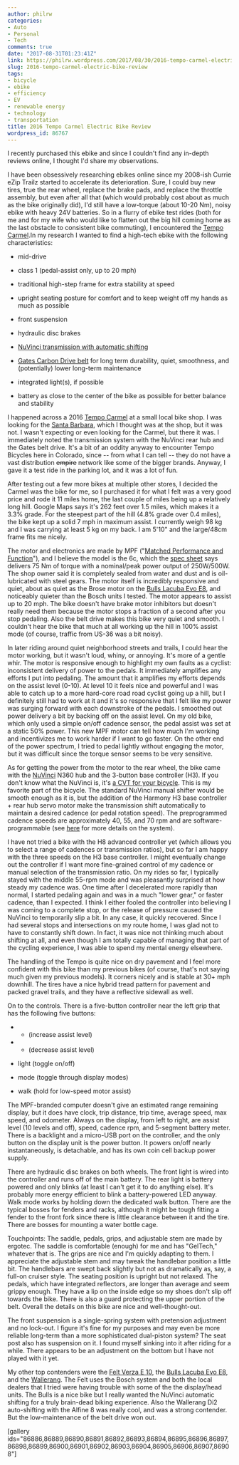 ```yaml
---
author: philrw
categories:
- Auto
- Personal
- Tech
comments: true
date: "2017-08-31T01:23:41Z"
link: https://philrw.wordpress.com/2017/08/30/2016-tempo-carmel-electric-bike-review/
slug: 2016-tempo-carmel-electric-bike-review
tags:
- bicycle
- ebike
- efficiency
- EV
- renewable energy
- technology
- transportation
title: 2016 Tempo Carmel Electric Bike Review
wordpress_id: 86767
---
```


I recently purchased this ebike and since I couldn't find any in-depth reviews online, I thought I'd share my observations.

<!--more-->

I have been obsessively researching ebikes online since my 2008-ish Currie eZip Trailz started to accelerate its deterioration. Sure, I could buy new tires, true the rear wheel, replace the brake pads, and replace the throttle assembly, but even after all that (which would probably cost about as much as the bike originally did), I'd still have a low-torque (about 10-20 Nm), noisy ebike with heavy 24V batteries. So in a flurry of ebike test rides (both for me and for my wife who would like to flatten out the big hill coming home as the last obstacle to consistent bike commuting), I encountered the [Tempo Carmel](http://tempobicycles.com/carmel/).In my research I wanted to find a high-tech ebike with the following characteristics:



	
  * mid-drive

	
  * class 1 (pedal-assist only, up to 20 mph)

	
  * traditional high-step frame for extra stability at speed

	
  * upright seating posture for comfort and to keep weight off my hands as much as possible

	
  * front suspension

	
  * hydraulic disc brakes

	
  * [NuVinci transmission with automatic shifting](http://www.nuvincicycling.com/en/products/harmony.html)

	
  * [Gates Carbon Drive belt](http://www.gatescarbondrive.com/) for long term durability, quiet, smoothness, and (potentially) lower long-term maintenance

	
  * integrated light(s), if possible

	
  * battery as close to the center of the bike as possible for better balance and stability


I happened across a 2016 [Tempo Carmel](http://tempobicycles.com/carmel/) at a small local bike shop. I was looking for the [Santa Barbara](http://tempobicycles.com/santabarbara/), which I thought was at the shop, but it was not. I wasn't expecting or even looking for the Carmel, but there it was. I immediately noted the transmission system with the NuVinci rear hub and the Gates belt drive. It's a bit of an oddity anyway to encounter Tempo Bicycles here in Colorado, since -- from what I can tell -- they do not have a vast distribution <del>empire</del> network like some of the bigger brands. Anyway, I gave it a test ride in the parking lot, and it was a lot of fun.

After testing out a few more bikes at multiple other stores, I decided the Carmel was the bike for me, so I purchased it for what I felt was a very good price and rode it 11 miles home, the last couple of miles being up a relatively long hill. Google Maps says it's 262 feet over 1.5 miles, which makes it a 3.3% grade. For the steepest part of the hill (4.8% grade over 0.4 miles), the bike kept up a solid 7 mph in maximum assist. I currently weigh 98 kg and I was carrying at least 5 kg on my back. I am 5'10" and the large/48cm frame fits me nicely.

The motor and electronics are made by MPF ("[Matched Performance and Function](http://mpfdrive.com/en/service/faq)"), and I believe the model is the 6c, which the [spec sheet](/images/2017-08-25-mpf-drive-info.pdf) says delivers 75 Nm of torque with a nominal/peak power output of 250W/500W. The shop owner said it is completely sealed from water and dust and is oil-lubricated with steel gears. The motor itself is incredibly responsive and quiet, about as quiet as the Brose motor on the [Bulls Lacuba Evo E8](http://www.bullsebikes.com/product/lacuba-evo-e8-wave/), and noticeably quieter than the Bosch units I tested. The motor appears to assist up to 20 mph. The bike doesn't have brake motor inhibitors but doesn't really need them because the motor stops a fraction of a second after you stop pedaling. Also the belt drive makes this bike very quiet and smooth. I couldn't hear the bike that much at all working up the hill in 100% assist mode (of course, traffic from US-36 was a bit noisy).

In later riding around quiet neighborhood streets and trails, I could hear the motor working, but it wasn't loud, whiny, or annoying. It's more of a gentle whir. The motor is responsive enough to highlight my own faults as a cyclist: inconsistent delivery of power to the pedals. It immediately amplifies any efforts I put into pedaling. The amount that it amplifies my efforts depends on the assist level (0-10). At level 10 it feels nice and powerful and I was able to catch up to a more hard-core road road cyclist going up a hill, but I definitely still had to work at it and it's so responsive that I felt like my power was surging forward with each downstroke of the pedals. I smoothed out power delivery a bit by backing off on the assist level. On my old bike, which only used a simple on/off cadence sensor, the pedal assist was set at a static 50% power. This new MPF motor can tell how much I'm working and incentivizes me to work harder if I want to go faster. On the other end of the power spectrum, I tried to pedal lightly without engaging the motor, but it was difficult since the torque sensor seems to be very sensitive.

As for getting the power from the motor to the rear wheel, the bike came with the [NuVinci](http://www.nuvincicycling.com/) N360 hub and the 3-button base controller (H3). If you don't know what the NuVinci is, it's [a CVT for your bicycle](https://en.wikipedia.org/wiki/NuVinci_Continuously_Variable_Transmission). This is my favorite part of the bicycle. The standard NuVinci manual shifter would be smooth enough as it is, but the addition of the Harmony H3 base controller + rear hub servo motor make the transmission shift automatically to maintain a desired cadence (or pedal rotation speed). The preprogrammed cadence speeds are approximately 40, 55, and 70 rpm and are software-programmable (see [here](http://harmony.fallbrooktech.net/updatefiles/Harmony-OEMInstallation.pdf) for more details on the system).

I have not tried a bike with the H8 advanced controller yet (which allows you to select a range of cadences or transmission ratios), but so far I am happy with the three speeds on the H3 base controller. I might eventually change out the controller if I want more fine-grained control of my cadence or manual selection of the transmission ratio. On my rides so far, I typically stayed with the middle 55-rpm mode and was pleasantly surprised at how steady my cadence was. One time after I decelerated more rapidly than normal, I started pedaling again and was in a much "lower gear," or faster cadence, than I expected. I think I either fooled the controller into believing I was coming to a complete stop, or the release of pressure caused the NuVinci to temporarily slip a bit. In any case, it quickly recovered. Since I had several stops and intersections on my route home, I was glad not to have to constantly shift down. In fact, it was nice not thinking much about shifting at all, and even though I am totally capable of managing that part of the cycling experience, I was able to spend my mental energy elsewhere.

The handling of the Tempo is quite nice on dry pavement and I feel more confident with this bike than my previous bikes (of course, that's not saying much given my previous models). It corners nicely and is stable at 30+ mph downhill. The tires have a nice hybrid tread pattern for pavement and packed gravel trails, and they have a reflective sidewall as well.

On to the controls. There is a five-button controller near the left grip that has the following five buttons:





	
  * + (increase assist level)

	
  * - (decrease assist level)

	
  * light (toggle on/off)

	
  * mode (toggle through display modes)

	
  * walk (hold for low-speed motor assist)


The MPF-branded computer doesn't give an estimated range remaining display, but it does have clock, trip distance, trip time, average speed, max speed, and odometer. Always on the display, from left to right, are assist level (10 levels and off), speed, cadence rpm, and 5-segment battery meter. There is a backlight and a micro-USB port on the controller, and the only button on the display unit is the power button. It powers on/off nearly instantaneously, is detachable, and has its own coin cell backup power supply.

There are hydraulic disc brakes on both wheels. The front light is wired into the controller and runs off of the main battery. The rear light is battery powered and only blinks (at least I can't get it to do anything else). It's probably more energy efficient to blink a battery-powered LED anyway. Walk mode works by holding down the dedicated walk button. There are the typical bosses for fenders and racks, although it might be tough fitting a fender to the front fork since there is little clearance between it and the tire. There are bosses for mounting a water bottle cage.

Touchpoints: The saddle, pedals, grips, and adjustable stem are made by ergotec. The saddle is comfortable (enough) for me and has "GelTech," whatever that is. The grips are nice and I'm quickly adapting to them. I appreciate the adjustable stem and may tweak the handlebar position a little bit. The handlebars are swept back slightly but not as dramatically as, say, a full-on cruiser style. The seating position is upright but not relaxed. The pedals, which have integrated reflectors, are longer than average and seem grippy enough. They have a lip on the inside edge so my shoes don't slip off towards the bike. There is also a guard protecting the upper portion of the belt. Overall the details on this bike are nice and well-thought-out.

The front suspension is a single-spring system with pretension adjustment and no lock-out. I figure it's fine for my purposes and may even be more reliable long-term than a more sophisticated dual-piston system? The seat post also has suspension on it. I found myself sinking into it after riding for a while. There appears to be an adjustment on the bottom but I have not played with it yet.

My other top contenders were the [Felt Verza E 10](https://www.feltbicycles.com/International/2016/Bikes/electric/road/verzae-10.aspx), the [Bulls Lacuba Evo E8](http://www.bullsebikes.com/product/lacuba-evo-e8/), and the [Wallerang](https://www.wallerang.com/gb/10-modular-one-e-bike). The Felt uses the Bosch system and both the local dealers that I tried were having trouble with some of the the display/head units. The Bulls is a nice bike but I really wanted the NuVinci automatic shifting for a truly brain-dead biking experience. Also the Wallerang Di2 auto-shifting with the Alfine 8 was really cool, and was a strong contender. But the low-maintenance of the belt drive won out.

[gallery ids="86886,86889,86890,86891,86892,86893,86894,86895,86896,86897,86898,86899,86900,86901,86902,86903,86904,86905,86906,86907,86908"]
